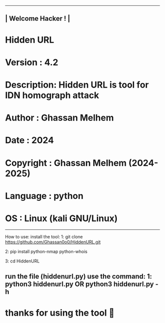 ---------------------
|  Welcome Hacker ! |
---------------------
# Hidden URL
# Version    : 4.2
# Description: Hidden URL is tool for IDN homograph attack
# Author     : Ghassan Melhem
# Date       : 2024
# Copyright  : Ghassan Melhem (2024-2025)
# Language   : python
# OS         : Linux (kali GNU/Linux)
---------------------------------------------
How to use:
install the tool:
1:
git clone https://github.com/Ghassan0o0/HiddenURL.git

2:
pip install python-nmap python-whois

3:
cd HiddenURL

run the file (hiddenurl.py)
use the command:
1:
python3 hiddenurl.py
OR
python3 hiddenurl.py -h
---------------------------------------------
# thanks for using the tool 🫠

